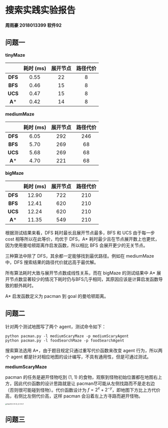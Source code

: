 # 搜索实践实验报告

**周雨豪  2018013399  软件92**



## 问题一

**tinyMaze**

|         | 耗时 (ms) | 展开节点 | 路径代价 |
| :-----: | :-------: | :------: | :------: |
| **DFS** |   0.55    |    22    |    8     |
| **BFS** |   0.46    |    15    |    8     |
| **UCS** |   0.47    |    15    |    8     |
| **A***  |   0.42    |    14    |    8     |

**mediumMaze**

|         | 耗时 (ms) | 展开节点 | 路径代价 |
| :-----: | :-------: | :------: | :------: |
| **DFS** |   6.05    |   292    |   246    |
| **BFS** |   5.70    |   269    |    68    |
| **UCS** |   5.68    |   269    |    68    |
| **A***  |   4.70    |   221    |    68    |

**bigMaze**

|         | 耗时 (ms) | 展开节点 | 路径代价 |
| :-----: | :-------: | :------: | :------: |
| **DFS** |   12.90   |   722    |   210    |
| **BFS** |   12.41   |   620    |   210    |
| **UCS** |   12.24   |   620    |   210    |
| **A***  |   11.35   |   549    |   210    |

根据测试结果来看，DFS 耗时最长且展开节点最多，BFS 和 UCS 由于每一步 cost 相等所以在此等价，均优于 DFS，A* 耗时最少且在节点展开数上也更优，因为使用曼哈顿距离作启发函数，所以相比 BFS 会展开更少的无关节点。

三种算法中除了 DFS，其余都一定能够找到最优路径。例如在 mediumMaze 中，DFS 搜索结果的路径代价就远高于最优解。

所有算法耗时大致与展开节点数成线性关系，而在 bigMaze 的测试结果中 A* 展开节点数显著较少的情况下耗时仍与BFS几乎相同，其原因应该是计算启发函数导致的额外耗时。

A* 启发函数定义为 pacman 到 goal 的曼哈顿距离。

## 问题二

针对两个测试地图写了两个 agent，测试命令如下：

```
python pacman.py -l mediumScaryMaze -p mediumScaryAgent
python pacman.py -l foodSearchMaze -p foodSearchAgent
```

搜索算法选用 A*，由于题目规定只通过重写代价函数来改变 agent 行为，所以两个 agent 都是针对相应地图的设计编写，不具有通用性，但是可通过测试。

**mediumScaryMaze**

pacman 的任务是避开怪物吃到 (1, 1) 的食物，观察到怪物初始位置都在地图右上方，因此代价函数的设计思路就是让 pacman尽可能从左侧找路而不是走右边（否则很可能碰到怪物）。代价函数设计为 $f=2^{x}+2^{-y}$，即地图下方比上方代价高，右侧比左侧代价高，这样 pacman 会沿着左上方寻路而避开怪物。

<img src="/Users/krzhck/Desktop/Xnip2022-04-02_22-39-21.jpg" alt="Xnip2022-04-02_22-39-21" style="zoom:30%;" />



## 问题三